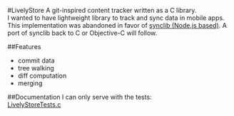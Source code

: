 #LivelyStore
A git-inspired content tracker written as a C library.  
I wanted to have lightweight library to track and sync data in mobile apps.  
This implementation was abandoned in favor of [synclib (Node.js based)](https://github.com/mirkok/synclib). A port of synclib back to C or Objective-C will follow.

##Features
* commit data
* tree walking
* diff computation
* merging

##Documentation
I can only serve with the tests:  
[LivelyStoreTests.c](https://github.com/livelycode/LivelyStore/blob/master/tests/LivelyStoreTests.c)